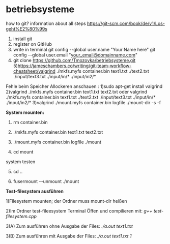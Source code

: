 # betriebsysteme
how to git? information about all steps https://git-scm.com/book/de/v1/Los-geht%E2%80%99s
1) install git
2) register on GitHub
3) write in terminal
git config --global user.name "Your Name here"
git config --global user.email "your_email@domainname.com"
4) git clone https://github.com/Tmozovka/betriebsysteme.git
5)https://jameschambers.co/writing/git-team-workflow-cheatsheet/valgrind ./mkfs.myfs container.bin text1.txt ./text2.txt ./input/text3.txt ./input/in/* ./input/in2/*

Fehle beim Speicher Allockeren anschauen :
1)sudo apt-get install valgrind
2)valgrind ./mkfs.myfs container.bin text1.txt text2.txt oder valgrind ./mkfs.myfs container.bin text1.txt ./text2.txt ./input/text3.txt ./input/in/* ./input/in2/*
3)valgrind ./mount.myfs container.bin logfile ./mount-dir -s -f

**System mounten:**
1) rm container.bin

2)  ./mkfs.myfs container.bin text1.txt text2.txt

3)  ./mount.myfs container.bin logfile ./mount

4) cd mount

system testen 

5) cd ..

6) fusermount --unmount ./mount



**Test-filesystem ausführen**

1)Filesystem mounten; der Ordner muss mount-dir heißen

2)Im Ordner test-fileesystem Terminal Öffen und compilieren mit:
 	*g++ test-filesystem.cpp*
 	
3)A) Zum ausführen ohne Ausgabe der Files:
	*./a.out text1.txt*

3)B) Zum ausführen mit Ausgabe der Files:
	*./a.out text1.txt 1*
	






